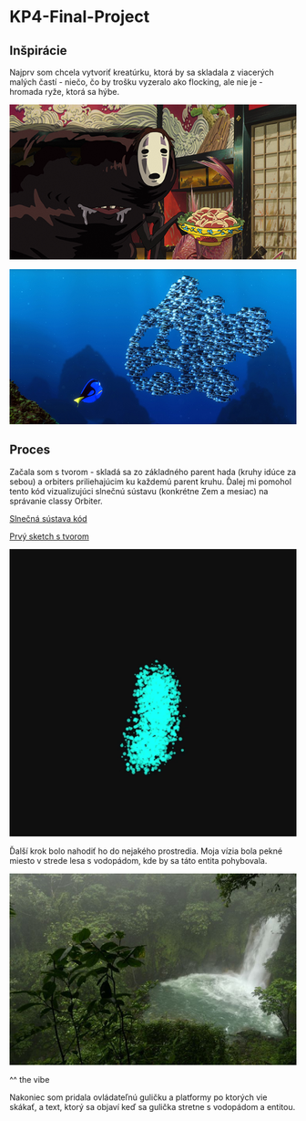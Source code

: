 # KP4-Final-Project

## Inšpirácie

Najprv som chcela vytvoriť kreatúrku, ktorá by sa skladala z viacerých malých častí - niečo, čo by trošku vyzeralo ako flocking, ale nie je - hromada ryže, ktorá sa hýbe.

![alt text](https://github.com/oliviaj123/KP4-Final-Project/blob/592bda1e14ebef280b8e8522749cb6be4e6f0f98/Images/spirited-away.png)

![alt text](https://github.com/oliviaj123/KP4-Final-Project/blob/592bda1e14ebef280b8e8522749cb6be4e6f0f98/Images/Nemo.jpg)

## Proces

Začala som s tvorom - skladá sa zo základného parent hada (kruhy idúce za sebou) a orbiters priliehajúcim ku každemú parent kruhu. Ďalej mi pomohol tento kód vizualizujúci slnečnú sústavu (konkrétne Zem a mesiac) na správanie classy Orbiter. 

[Slnečná sústava kód](https://editor.p5js.org/ceaserianshiftisfun/sketches/Kzmw4jvQO)


[Prvý sketch s tvorom](https://editor.p5js.org/oliviaj/sketches/4aS4g8HL2)

![alt text](https://github.com/oliviaj123/KP4-Final-Project/blob/569e53508334fd7acab84b53345a4f3addf7ba0c/Images/Creature01.gif)



Ďalší krok bolo nahodiť ho do nejakého prostredia. Moja vízia bola pekné miesto v strede lesa s vodopádom, kde by sa táto entita pohybovala.

![alt text](https://github.com/oliviaj123/KP4-Final-Project/blob/fbfbb5c91563fb7d40ac1775499d7de1332e0e24/Images/Waterfall.jpg)

^^ the vibe


Nakoniec som pridala ovládateľnú guličku a platformy po ktorých vie skákať, a text, ktorý sa objaví keď sa gulička stretne s vodopádom a entitou.
